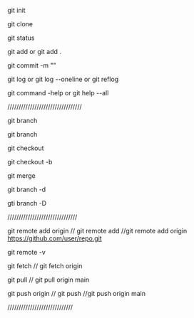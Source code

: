git init

git clone <repo-url>

git status

git add <filename> or git add .

git commit -m "<message>"

git log or git log --oneline or git reflog

git command -help or git help --all

/////////////////////////////////

git branch

git branch <branch name>

git checkout <branch name>

git checkout -b <branch name>

git merge <branch name>

git branch -d <branch name>

gti branch -D <branch name>


///////////////////////////////

git remote add origin <repo-url> // git remote add <remote-name> <repo-url> //git remote add origin https://github.com/user/repo.git

git remote -v

git fetch <remote-name> // git fetch origin

git pull <remote-name> <branch name>  // git pull origin main

git push origin <branch name> // git push <remote-name> <branch name> //git push origin main

/////////////////////////////

